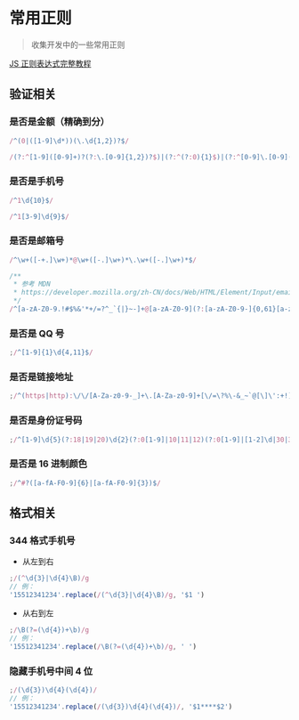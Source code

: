 # 常用正则

> 收集开发中的一些常用正则

[JS 正则表达式完整教程](https://juejin.cn/post/6844903501034684430)

## 验证相关

### 是否是金额（精确到分）

```js
/^(0|([1-9]\d*))(\.\d{1,2})?$/

/(?:^[1-9]([0-9]+)?(?:\.[0-9]{1,2})?$)|(?:^(?:0){1}$)|(?:^[0-9]\.[0-9](?:[0-9])?$)/
```

### 是否是手机号

```js
/^1\d{10}$/

/^1[3-9]\d{9}$/
```

### 是否是邮箱号

```js
/^\w+([-+.]\w+)*@\w+([-.]\w+)*\.\w+([-.]\w+)*$/

/**
 * 参考 MDN
 * https://developer.mozilla.org/zh-CN/docs/Web/HTML/Element/Input/email#basic_validation
 */
/^[a-zA-Z0-9.!#$%&'*+/=?^_`{|}~-]+@[a-zA-Z0-9](?:[a-zA-Z0-9-]{0,61}[a-zA-Z0-9])?(?:\.[a-zA-Z0-9](?:[a-zA-Z0-9-]{0,61}[a-zA-Z0-9])?)*$/
```

### 是否是 QQ 号

```js
;/^[1-9]{1}\d{4,11}$/
```

### 是否是链接地址

```js
;/^(https|http):\/\/[A-Za-z0-9-_]+\.[A-Za-z0-9]+[\/=\?%\-&_~`@[\]\':+!]*([^<>\"\"])*$/
```

### 是否是身份证号码

```js
;/^[1-9]\d{5}(?:18|19|20)\d{2}(?:0[1-9]|10|11|12)(?:0[1-9]|[1-2]\d|30|31)\d{3}[\dXx]$/
```

### 是否是 16 进制颜色

```js
;/^#?([a-fA-F0-9]{6}|[a-fA-F0-9]{3})$/
```

## 格式相关

### 344 格式手机号

- 从左到右

```js
;/(^\d{3}|\d{4}\B)/g
// 例：
'15512341234'.replace(/(^\d{3}|\d{4}\B)/g, '$1 ')
```

- 从右到左

```js
;/\B(?=(\d{4})+\b)/g
// 例：
'15512341234'.replace(/\B(?=(\d{4})+\b)/g, ' ')
```

### 隐藏手机号中间 4 位

```js
;/(\d{3})\d{4}(\d{4})/
// 例：
'15512341234'.replace(/(\d{3})\d{4}(\d{4})/, '$1****$2')
```
